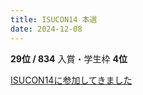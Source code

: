 ```yaml
---
title: ISUCON14 本選
date: 2024-12-08
---
```


**29位 / 834** 入賞・学生枠 **4位**

[ISUCON14に参加してきました](/blog/isucon14)
